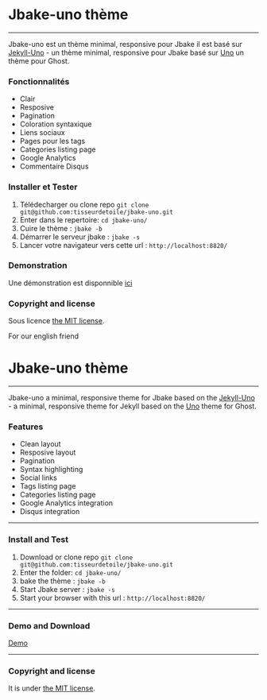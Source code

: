 # Jbake-uno thème
-------

Jbake-uno est un thème minimal, responsive pour Jbake il est basé sur [Jekyll-Uno](https://github.com/joshgerdes/jekyll-uno/) - un thème minimal, responsive pour Jbake basé sur [Uno](https://github.com/daleanthony/Uno) un thème pour Ghost.

### Fonctionnalités

* Clair
* Resposive
* Pagination
* Coloration syntaxique
* Liens sociaux
* Pages pour les tags
* Categories listing page
* Google Analytics
* Commentaire Disqus

### Installer et Tester

1. Télédecharger ou clone repo `git clone git@github.com:tisseurdetoile/jbake-uno.git`
2. Enter dans le repertoire: `cd jbake-uno/`
3. Cuire le thème : `jbake -b`
4. Démarrer le serveur jbake : `jbake -s`
5. Lancer votre navigateur vers cette url : `http://localhost:8820/`

### Demonstration
Une démonstration est disponnible [ici](http://jbakeunodemo.ouvaton.org/)

### Copyright and license

Sous licence [the MIT license](/LICENSE).


For our english friend

# Jbake-uno thème
-------
Jbake-uno a minimal, responsive theme for Jbake based on the 
[Jekyll-Uno](https://github.com/joshgerdes/jekyll-uno/) - a minimal, responsive theme for Jekyll based on the [Uno](https://github.com/daleanthony/Uno) theme for Ghost.


### Features

* Clean layout
* Resposive layout
* Pagination
* Syntax highlighting
* Social links
* Tags listing page
* Categories listing page
* Google Analytics integration
* Disqus integration

---

### Install and Test

1. Download or clone repo `git clone git@github.com:tisseurdetoile/jbake-uno.git`
2. Enter the folder: `cd jbake-uno/`
3. bake the thème : `jbake -b`
4. Start Jbake server : `jbake -s`
5. Start your browser with this url : `http://localhost:8820/`

---

### Demo and Download

[Demo](http://jbakeunodemo.ouvaton.org/)

---

### Copyright and license

It is under [the MIT license](/LICENSE).
